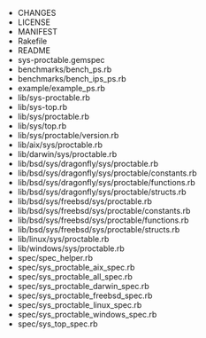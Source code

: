 * CHANGES
* LICENSE
* MANIFEST
* Rakefile
* README
* sys-proctable.gemspec
* benchmarks/bench_ps.rb
* benchmarks/bench_ips_ps.rb
* example/example_ps.rb
* lib/sys-proctable.rb
* lib/sys-top.rb
* lib/sys/proctable.rb
* lib/sys/top.rb
* lib/sys/proctable/version.rb
* lib/aix/sys/proctable.rb
* lib/darwin/sys/proctable.rb
* lib/bsd/sys/dragonfly/sys/proctable.rb
* lib/bsd/sys/dragonfly/sys/proctable/constants.rb
* lib/bsd/sys/dragonfly/sys/proctable/functions.rb
* lib/bsd/sys/dragonfly/sys/proctable/structs.rb
* lib/bsd/sys/freebsd/sys/proctable.rb
* lib/bsd/sys/freebsd/sys/proctable/constants.rb
* lib/bsd/sys/freebsd/sys/proctable/functions.rb
* lib/bsd/sys/freebsd/sys/proctable/structs.rb
* lib/linux/sys/proctable.rb
* lib/windows/sys/proctable.rb
* spec/spec_helper.rb
* spec/sys_proctable_aix_spec.rb
* spec/sys_proctable_all_spec.rb
* spec/sys_proctable_darwin_spec.rb
* spec/sys_proctable_freebsd_spec.rb
* spec/sys_proctable_linux_spec.rb
* spec/sys_proctable_windows_spec.rb
* spec/sys_top_spec.rb
